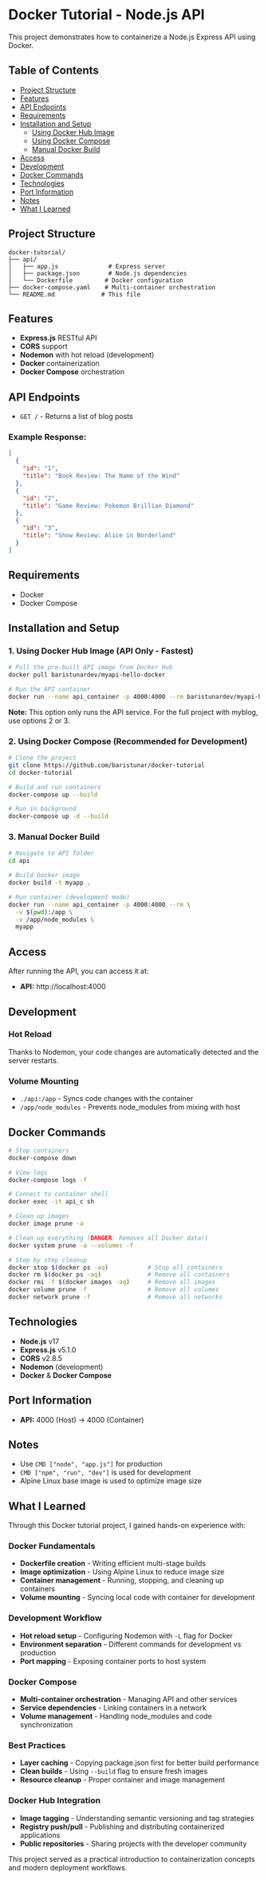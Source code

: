 # Docker Tutorial - Node.js API

This project demonstrates how to containerize a Node.js Express API using Docker.

## Table of Contents

- [Project Structure](#project-structure)
- [Features](#features)
- [API Endpoints](#api-endpoints)
- [Requirements](#requirements)
- [Installation and Setup](#installation-and-setup)
  - [Using Docker Hub Image](#1-using-docker-hub-image-api-only---fastest)
  - [Using Docker Compose](#2-using-docker-compose-recommended-for-development)
  - [Manual Docker Build](#3-manual-docker-build)
- [Access](#access)
- [Development](#development)
- [Docker Commands](#docker-commands)
- [Technologies](#technologies)
- [Port Information](#port-information)
- [Notes](#notes)
- [What I Learned](#what-i-learned)

## Project Structure

```
docker-tutorial/
├── api/
│   ├── app.js              # Express server
│   ├── package.json        # Node.js dependencies
│   └── Dockerfile         # Docker configuration
├── docker-compose.yaml    # Multi-container orchestration
└── README.md             # This file
```

## Features

- **Express.js** RESTful API
- **CORS** support
- **Nodemon** with hot reload (development)
- **Docker** containerization
- **Docker Compose** orchestration

## API Endpoints

- `GET /` - Returns a list of blog posts

### Example Response:
```json
[
  {
    "id": "1",
    "title": "Book Review: The Name of the Wind"
  },
  {
    "id": "2", 
    "title": "Game Review: Pokemon Brillian Diamond"
  },
  {
    "id": "3",
    "title": "Show Review: Alice in Borderland"
  }
]
```

## Requirements

- Docker
- Docker Compose

## Installation and Setup

### 1. Using Docker Hub Image (API Only - Fastest)

```bash
# Pull the pre-built API image from Docker Hub
docker pull baristunardev/myapi-hello-docker

# Run the API container
docker run --name api_container -p 4000:4000 --rm baristunardev/myapi-hello-docker
```

**Note:** This option only runs the API service. For the full project with myblog, use options 2 or 3.

### 2. Using Docker Compose (Recommended for Development)

```bash
# Clone the project
git clone https://github.com/baristunar/docker-tutorial
cd docker-tutorial

# Build and run containers
docker-compose up --build

# Run in background
docker-compose up -d --build
```

### 3. Manual Docker Build

```bash
# Navigate to API folder
cd api

# Build Docker image
docker build -t myapp .

# Run container (development mode)
docker run --name api_container -p 4000:4000 --rm \
  -v $(pwd):/app \
  -v /app/node_modules \
  myapp
```

## Access

After running the API, you can access it at:

- **API:** http://localhost:4000

## Development

### Hot Reload

Thanks to Nodemon, your code changes are automatically detected and the server restarts.

### Volume Mounting

- `./api:/app` - Syncs code changes with the container
- `/app/node_modules` - Prevents node_modules from mixing with host

## Docker Commands

```bash
# Stop containers
docker-compose down

# View logs
docker-compose logs -f

# Connect to container shell
docker exec -it api_c sh

# Clean up images
docker image prune -a

# Clean up everything (DANGER: Removes all Docker data!)
docker system prune -a --volumes -f

# Step by step cleanup
docker stop $(docker ps -aq)           # Stop all containers
docker rm $(docker ps -aq)             # Remove all containers
docker rmi -f $(docker images -aq)     # Remove all images
docker volume prune -f                 # Remove all volumes
docker network prune -f                # Remove all networks
```

## Technologies

- **Node.js** v17
- **Express.js** v5.1.0
- **CORS** v2.8.5
- **Nodemon** (development)
- **Docker** & **Docker Compose**

## Port Information

- **API:** 4000 (Host) → 4000 (Container)

## Notes

- Use `CMD ["node", "app.js"]` for production
- `CMD ["npm", "run", "dev"]` is used for development
- Alpine Linux base image is used to optimize image size

## What I Learned

Through this Docker tutorial project, I gained hands-on experience with:

### Docker Fundamentals
- **Dockerfile creation** - Writing efficient multi-stage builds
- **Image optimization** - Using Alpine Linux to reduce image size
- **Container management** - Running, stopping, and cleaning up containers
- **Volume mounting** - Syncing local code with container for development

### Development Workflow
- **Hot reload setup** - Configuring Nodemon with `-L` flag for Docker
- **Environment separation** - Different commands for development vs production
- **Port mapping** - Exposing container ports to host system

### Docker Compose
- **Multi-container orchestration** - Managing API and other services
- **Service dependencies** - Linking containers in a network
- **Volume management** - Handling node_modules and code synchronization

### Best Practices
- **Layer caching** - Copying package.json first for better build performance
- **Clean builds** - Using `--build` flag to ensure fresh images
- **Resource cleanup** - Proper container and image management

### Docker Hub Integration
- **Image tagging** - Understanding semantic versioning and tag strategies
- **Registry push/pull** - Publishing and distributing containerized applications
- **Public repositories** - Sharing projects with the developer community

This project served as a practical introduction to containerization concepts and modern deployment workflows.
